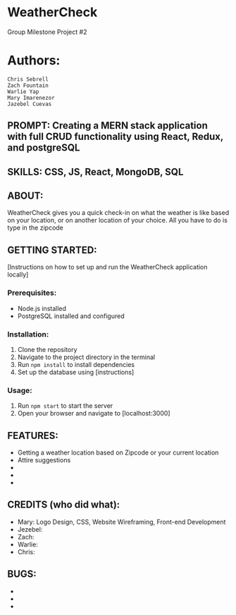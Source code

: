 # WeatherCheck
Group Milestone Project #2

# Authors:
    Chris Sebrell
    Zach Fountain
    Warlie Yap
    Mary Imarenezor
    Jazebel Cuevas

## PROMPT: Creating a MERN stack application with full CRUD functionality using React, Redux, and postgreSQL

## SKILLS: CSS, JS, React, MongoDB, SQL

## ABOUT:
WeatherCheck gives you a quick check-in on what the weather is like based on your location, or on another location of your choice. All you have to do is type in the zipcode

## GETTING STARTED:
[Instructions on how to set up and run the WeatherCheck application locally]

### Prerequisites:
- Node.js installed
- PostgreSQL installed and configured

### Installation:
1. Clone the repository
2. Navigate to the project directory in the terminal
3. Run `npm install` to install dependencies
4. Set up the database using [instructions]

### Usage:
1. Run `npm start` to start the server
2. Open your browser and navigate to [localhost:3000]

## FEATURES:
- Getting a weather location based on Zipcode or your current location
- Attire suggestions
-
-
-
## CREDITS (who did what):
- Mary: Logo Design, CSS, Website Wireframing, Front-end Development
- Jezebel: 
- Zach:
- Warlie:
- Chris:
## BUGS:
-
-
-